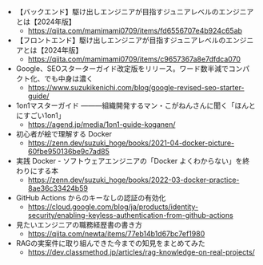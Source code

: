 - 【バックエンド】駆け出しエンジニアが目指すジュニアレベルのエンジニアとは【2024年版】
    - https://qiita.com/mamimami0709/items/fd6556707e4b924c65ab
- 【フロントエンド】駆け出しエンジニアが目指すジュニアレベルのエンジニアとは【2024年版】
    - https://qiita.com/mamimami0709/items/c9657367a8e7dfdca070
- Google、SEOスターターガイド改定版をリリース。ワード数半減でコンパクト化、でも中身は濃く
    - https://www.suzukikenichi.com/blog/google-revised-seo-starter-guide/
- 1on1マスターガイド ―――組織開発するマン・こがねんさんに聞く「ほんとにすごい1on1」
    - https://agend.jp/media/1on1-guide-koganen/
- 初心者が絵で理解する Docker
    - https://zenn.dev/suzuki_hoge/books/2021-04-docker-picture-60fbe950136be9c7ad85
- 実践 Docker - ソフトウェアエンジニアの「Docker よくわからない」を終わりにする本
    - https://zenn.dev/suzuki_hoge/books/2022-03-docker-practice-8ae36c33424b59    
- GitHub Actions からのキーなしの認証の有効化
    - https://cloud.google.com/blog/ja/products/identity-security/enabling-keyless-authentication-from-github-actions
- 見たいエンジニアの職務経歴書の書き方
    - https://qiita.com/newta/items/77eb14b1d67bc7ef1980
- RAGの実案件に取り組んできた今までの知見をまとめてみた
    - https://dev.classmethod.jp/articles/rag-knowledge-on-real-projects/